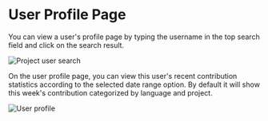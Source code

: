 # User Profile Page

You can view a user's profile page by typing the username in the top search field and click on the search result.

<img alt="Project user search" src="images/project-user-search.png" />

On the user profile page, you can view this user's recent contribution statistics according to the selected date range option.
By default it will show this week's contribution categorized by language and project.

<img alt="User profile" src="images/user-profile.png" />
